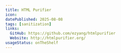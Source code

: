 ```yaml
---
title: HTML Purifier
icon:
datePublished: 2025-08-08
tags: [sanitization]
links:
  GitHub: https://github.com/ezyang/htmlpurifier
  Website: http://htmlpurifier.org/
usageStatus: onTheShelf
---
```


